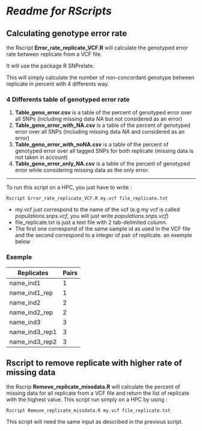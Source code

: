 # ***Readme for RScripts***


##  **Calculating genotype error rate**
the Rscript **Error_rate_replicate_VCF.R** will calculate the genotyped error rate between replicate from a VCF file.

It will use the package R SNPrelate.

This will simply calculate the number of non-concordant genotype between replicate in percent with 4 differents way.

### 4 Differents table of genotyped error rate 
1. **Table_geno_error.csv** is a table of the percent of genotyped error over all SNPs (including missing data *NA* but not considered as an error)
2. **Table_geno_error_with_NA.csv** is a table of the percent of genotyped error over all SNPs (including missing data *NA* and considered as an error)
3. **Table_geno_error_with_noNA.csv** is a table of the percent of genotyped error over all tagged SNPs for both replicate (missing data is not taken in account)
4. **Table_geno_error_only_NA.csv** is a table of the percent of genotyped error while considering missing data as the only error. 
_____

To run this script on a HPC, you just have to write :
```
Rscript Error_rate_replicate_VCF.R my.vcf file_replicate.txt
```
* my.vcf just correspond to the name of the vcf (e.g my vcf is called  *populations.snps.vcf*, you will just write *populations.snps.vcf*)
* file_replicate.txt is just a text file with 2 tab-delimited column.
*  The first one correspond of the same sample id as used in the VCF file and the second correspond to a integer of pair of replicate. an exemple below
### Exemple
Replicates|Pairs
----------|----------
name_ind1|1
name_ind1_rep|1
name_ind2|2
name_ind2_rep|2
name_ind3|3
name_ind3_rep1|3
name_ind3_rep2|3

## **Rscript to remove replicate with higher rate of missing data**
the Rscrip **Remove_replicate_missdata.R** will calculate the percent of missing data for all replicate from a VCF file and return the list of replicate with the highest value.
This script run simply on a HPC by using :
```
Rscript Remove_replicate_missdata.R my.vcf file_replicate.txt
 ```
This script will need the same input as described in the previous script.



